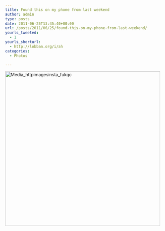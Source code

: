 ```yaml
---
title: Found this on my phone from last weekend
author: admin
type: posts
date: 2011-06-25T13:45:40+00:00
url: /posts/2011/06/25/found-this-on-my-phone-from-last-weekend/
yourls_tweeted:
  - 1
yourls_shorturl:
  - http://lobban.org/i/ah
categories:
  - Photos

---
```

<div class='posterous_autopost'>
  <a href="http://instagr.am/p/GWzOs/"></p> 
  
  <div class='p_embed p_image_embed'>
    <a href="http://posterous.com/getfile/files.posterous.com/nonimage/HAAHFcuEIIFkclxgwAvhreqxbxFjHJjsGDepncvGrtvkouwupcAniIwcuamH/media_httpimagesinsta_fukqc.jpg.scaled1000.jpg"><img alt="Media_httpimagesinsta_fukqc" height="500" src="https://lobban.org/wp-content/uploads/2011/06/media_httpimagesinsta_fukqc.jpg.scaled500.jpg" width="500" /></a>
  </div>
  
  <p>
    </a></div>